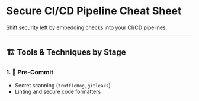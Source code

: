 # Secure CI/CD Pipeline Cheat Sheet

Shift security left by embedding checks into your CI/CD pipelines.

---

## 🏗 Tools & Techniques by Stage

### 1. 📝 Pre-Commit
- Secret scanning (`truffleHog`, `gitleaks`)
- Linting and secure code formatters

